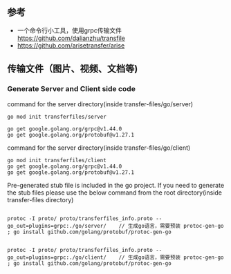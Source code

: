## 参考
- 一个命令行小工具，使用grpc传输文件 https://github.com/dalianzhu/transfile
- https://github.com/arisetransfer/arise
## 传输文件（图片、视频、文档等)


 

### Generate Server and Client side code 
command for the server directory(inside transfer-files/go/server)
```
go mod init transferfiles/server

go get google.golang.org/grpc@v1.44.0
go get google.golang.org/protobuf@v1.27.1
```

command for the server directory(inside transfer-files/go/client)
```
go mod init transferfiles/client
go get google.golang.org/grpc@v1.44.0
go get google.golang.org/protobuf@v1.27.1
```

 
Pre-generated stub file is included in the go project. If you need to generate the stub files please use the below
 command from the root directory(inside transfer-files directory)
``` 

protoc -I proto/ proto/transferfiles_info.proto --go_out=plugins=grpc:./go/server/    // 生成go语言，需要预装 protoc-gen-go ; go install github.com/golang/protobuf/protoc-gen-go


protoc -I proto/ proto/transferfiles_info.proto --go_out=plugins=grpc:./go/client/    // 生成go语言，需要预装 protoc-gen-go ; go install github.com/golang/protobuf/protoc-gen-go

``` 